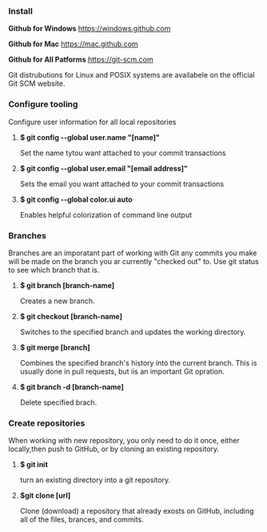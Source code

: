 ### Install 

**Github for Windows**
https://windows.github.com

**Github for Mac**
https://mac.github.com

**Github for All Patforms**
https://git-scm.com

Git distrubutions for Linux and POSIX systems are availabele on the official Git SCM website.

### Configure tooling
Configure user information for all local repositories

1. **$ git config --global user.name "[name]"**

    Set the name tytou want attached to your commit transactions

2. **$ git config --global user.email "[email address]"**

    Sets the email you want attached to your commit transactions

3. **$ git config --global color.ui auto**

    Enables helpful colorization of command line output

### Branches

Branches are an imporatant part of working with Git any commits you make will be made on the branch you ar currently "checked out" to. Use git status to see which branch that is.

1. **$ git branch [branch-name]**

    Creates a new branch.
   
2. **$ git checkout [branch-name]**

    Switches to the specified branch and updates the working directory.
   
3. **$ git merge [branch]**

    Combines the specified branch's history into the current branch. This is usually done in pull requests, but iis an important Git opration.

4. **$ git branch -d [branch-name]**

    Delete specified brach.   

### Create repositories

When working with new repository, you only need to do it once, either locally,then push to GitHub, or by cloning an existing repository.

1. **$ git init**

    turn an existing directory into a git repository.

2. **$git clone [url]**

   Clone (download) a repository that already exosts on GitHub, including all of the files, brances, and commits.
